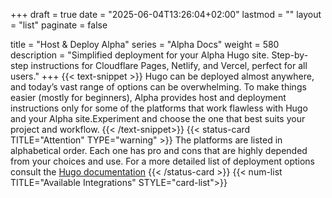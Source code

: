+++
draft = true
date = "2025-06-04T13:26:04+02:00"
lastmod = ""
layout = "list"
paginate = false

title = "Host & Deploy Alpha"
series = "Alpha Docs"
  weight = 580
description = "Simplified deployment for your Alpha Hugo site. Step-by-step instructions for Cloudflare Pages, Netlify, and Vercel, perfect for all users."
+++
{{< text-snippet >}}
Hugo can be deployed almost anywhere, and today’s vast range of options can be overwhelming. To make things easier (mostly for beginners), Alpha provides host and deployment instructions only for some of the platforms that work flawless with Hugo and your Alpha site.Experiment and choose the one that best suits your project and workflow.
{{< /text-snippet>}}
{{< status-card TITLE="Attention" TYPE="warning" >}}
The platforms are listed in alphabetical order. Each one has pro and cons that are highly depended from your choices and use. For a more detailed list of deployment options consult the [Hugo documentation](https://gohugo.io/host-and-deploy/)
{{< /status-card >}}
{{< num-list TITLE="Available Integrations" STYLE="card-list">}}